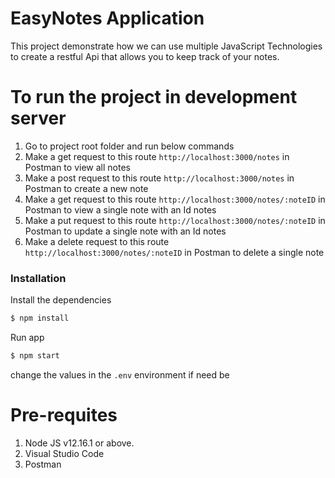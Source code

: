 # EasyNotes Application

This project demonstrate how we can use multiple JavaScript Technologies to create a restful Api that allows you to keep track of your notes.

# To run the project in development server

1. Go to project root folder and run below commands
2. Make a get request to this route `http://localhost:3000/notes` in Postman to view all notes
3. Make a post request to this route `http://localhost:3000/notes` in Postman to create a new note
4. Make a get request to this route `http://localhost:3000/notes/:noteID` in Postman to view a single note with an Id notes
5. Make a put request to this route `http://localhost:3000/notes/:noteID` in Postman to update a single note with an Id notes
6. Make a delete request to this route `http://localhost:3000/notes/:noteID` in Postman to delete a single note

### Installation

Install the dependencies

```sh
$ npm install
```

Run app

```sh
$ npm start
```

change the values in the `.env` environment if need be

# Pre-requites

1. Node JS v12.16.1 or above.
2. Visual Studio Code
3. Postman
